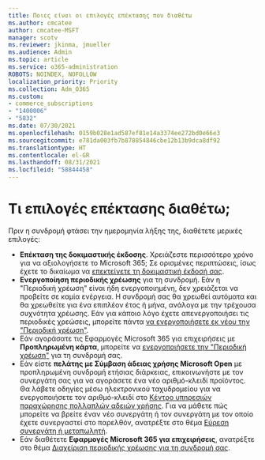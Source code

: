 ```yaml
---
title: Ποιες είναι οι επιλογές επέκτασης που διαθέτω
ms.author: cmcatee
author: cmcatee-MSFT
manager: scotv
ms.reviewer: jkinma, jmueller
ms.audience: Admin
ms.topic: article
ms.service: o365-administration
ROBOTS: NOINDEX, NOFOLLOW
localization_priority: Priority
ms.collection: Adm_O365
ms.custom:
- commerce_subscriptions
- "1400006"
- "5832"
ms.date: 07/30/2021
ms.openlocfilehash: 0159b028e1ad587ef81e14a3374ee272bd0e66e3
ms.sourcegitcommit: e781da003fb7b878854846cbe12b13b9dca8df92
ms.translationtype: HT
ms.contentlocale: el-GR
ms.lasthandoff: 08/31/2021
ms.locfileid: "58844458"
---
```

# <a name="what-are-my-options-to-extend"></a>Τι επιλογές επέκτασης διαθέτω;

Πριν η συνδρομή φτάσει την ημερομηνία λήξης της, διαθέτετε μερικές επιλογές:

- **Επέκταση της δοκιμαστικής έκδοσης**.  Χρειάζεστε περισσότερο χρόνο για να αξιολογήσετε το Microsoft 365; Σε ορισμένες περιπτώσεις, ίσως έχετε το δικαίωμα να  [επεκτείνετε τη δοκιμαστική έκδοσή σας](https://docs.microsoft.com/microsoft-365/commerce/extend-your-trial).  
- **Ενεργοποίηση περιοδικής χρέωσης** για τη συνδρομή. Εάν η "Περιοδική χρέωση" είναι ήδη ενεργοποιημένη, δεν χρειάζεται να προβείτε σε καμία ενέργεια. Η συνδρομή σας θα χρεωθεί αυτόματα και θα χρεωθείτε για ένα επιπλέον έτος ή μήνα, ανάλογα με την τρέχουσα συχνότητα χρέωσης. Εάν για κάποιο λόγο έχετε απενεργοποιήσει τις περιοδικές χρεώσεις, μπορείτε πάντα [να ενεργοποιήσετε εκ νέου την "Περιοδική χρέωση"](https://docs.microsoft.com/microsoft-365/commerce/subscriptions/renew-your-subscription).
- Εάν αγοράσατε τις Εφαρμογές Microsoft 365 για επιχειρήσεις με **Προπληρωμένη κάρτα**, μπορείτε να [ενεργοποιήσετε την "Περιοδική χρέωση"](https://docs.microsoft.com/microsoft-365/commerce/subscriptions/renew-your-subscription) για τη συνδρομή σας.
- Εάν είστε  **πελάτης με Σύμβαση άδειας χρήσης Microsoft Open**  με προπληρωμένη συνδρομή ετήσιας διάρκειας, επικοινωνήστε με τον συνεργάτη σας για να αγοράσετε ένα νέο αριθμό-κλειδί προϊόντος. Θα λάβετε οδηγίες μέσω ηλεκτρονικού ταχυδρομείου για να ενεργοποιήσετε τον αριθμό-κλειδί στο  [Κέντρο υπηρεσιών παραχώρησης πολλαπλών αδειών χρήσης](https://go.microsoft.com/fwlink/p/?LinkID=282016). Για να μάθετε πώς μπορείτε να βρείτε έναν νέο συνεργάτη ή τον συνεργάτη  με τον οποίο έχετε συνεργαστεί στο παρελθόν, ανατρέξτε στο θέμα  [Εύρεση συνεργάτη ή μεταπωλητή](https://docs.microsoft.com/microsoft-365/admin/manage/find-your-partner-or-reseller).
- Εάν διαθέτετε **Εφαρμογές Microsoft 365 για επιχειρήσεις**, ανατρέξτε στο θέμα [Διαχείριση περιοδικής χρέωσης για τη συνδρομή σας](https://docs.microsoft.com/microsoft-365/commerce/subscriptions/renew-your-subscription).
